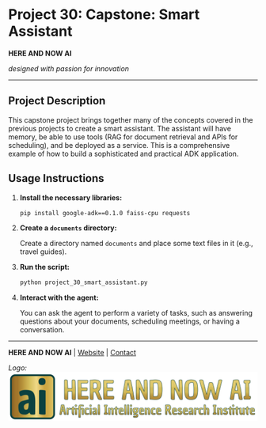 # Project 30: Capstone: Smart Assistant

**HERE AND NOW AI**

*designed with passion for innovation*

---

## Project Description

This capstone project brings together many of the concepts covered in the previous projects to create a smart assistant. The assistant will have memory, be able to use tools (RAG for document retrieval and APIs for scheduling), and be deployed as a service. This is a comprehensive example of how to build a sophisticated and practical ADK application.

## Usage Instructions

1.  **Install the necessary libraries:**

    ```bash
    pip install google-adk==0.1.0 faiss-cpu requests
    ```

2.  **Create a `documents` directory:**

    Create a directory named `documents` and place some text files in it (e.g., travel guides).

3.  **Run the script:**

    ```bash
    python project_30_smart_assistant.py
    ```

4.  **Interact with the agent:**

    You can ask the agent to perform a variety of tasks, such as answering questions about your documents, scheduling meetings, or having a conversation.

---

**HERE AND NOW AI** | [Website](https://hereandnowai.com) | [Contact](mailto:info@hereandnowai.com)

*Logo: ![[Logo]](https://raw.githubusercontent.com/hereandnowai/images/refs/heads/main/logos/HNAI%20Title%20-Teal%20%26%20Golden%20Logo%20-%20DESIGN%203%20-%20Raj-07.png)*